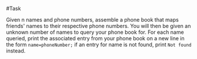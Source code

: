 #Task

Given n names and phone numbers, assemble a phone book that maps friends' names to their respective phone numbers. You will then be given an unknown number of names to query your phone book for. For each name queried, print the associated entry from your phone book on a new line in the form `name=phoneNumber;` if an entry for name is not found, print `Not found` instead.
